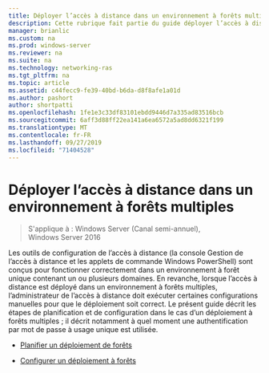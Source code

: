 ```yaml
---
title: Déployer l’accès à distance dans un environnement à forêts multiples
description: Cette rubrique fait partie du guide déployer l’accès à distance dans un environnement à plusieurs forêts dans Windows Server 2016.
manager: brianlic
ms.custom: na
ms.prod: windows-server
ms.reviewer: na
ms.suite: na
ms.technology: networking-ras
ms.tgt_pltfrm: na
ms.topic: article
ms.assetid: c44fecc9-fe39-40bd-b6da-d8f8afe1a01d
ms.author: pashort
author: shortpatti
ms.openlocfilehash: 1fe1e3c33df83101ebdd9446d7a335ad83516bcb
ms.sourcegitcommit: 6aff3d88ff22ea141a6ea6572a5ad8dd6321f199
ms.translationtype: MT
ms.contentlocale: fr-FR
ms.lasthandoff: 09/27/2019
ms.locfileid: "71404528"
---
```

# <a name="deploy-remote-access-in-a-multi-forest-environment"></a>Déployer l’accès à distance dans un environnement à forêts multiples

>S'applique à : Windows Server (Canal semi-annuel), Windows Server 2016

Les outils de configuration de l’accès à distance (la console Gestion de l’accès à distance et les applets de commande Windows PowerShell) sont conçus pour fonctionner correctement dans un environnement à forêt unique contenant un ou plusieurs domaines. En revanche, lorsque l’accès à distance est déployé dans un environnement à forêts multiples, l’administrateur de l’accès à distance doit exécuter certaines configurations manuelles pour que le déploiement soit correct. Le présent guide décrit les étapes de planification et de configuration dans le cas d’un déploiement à forêts multiples ; il décrit notamment à quel moment une authentification par mot de passe à usage unique est utilisée.  
  
-   [Planifier un déploiement de forêts](Plan-a-Multi-Forest-Deployment.md)  
  
-   [Configurer un déploiement à forêts](Configure-a-Multi-Forest-Deployment.md)  
  


